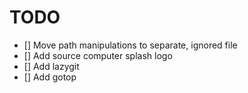 
# TODO

- []  Move path manipulations to separate, ignored file
- []  Add source computer splash logo
- []  Add lazygit
- []  Add gotop
